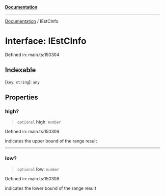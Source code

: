 [**Documentation**](../README.md)

***

[Documentation](../README.md) / IEstCInfo

# Interface: IEstCInfo

Defined in: main.ts:150304

## Indexable

\[`key`: `string`\]: `any`

## Properties

### high?

> `optional` **high**: `number`

Defined in: main.ts:150306

indicates the upper bound of the range result

***

### low?

> `optional` **low**: `number`

Defined in: main.ts:150308

indicates the lower bound of the range result
